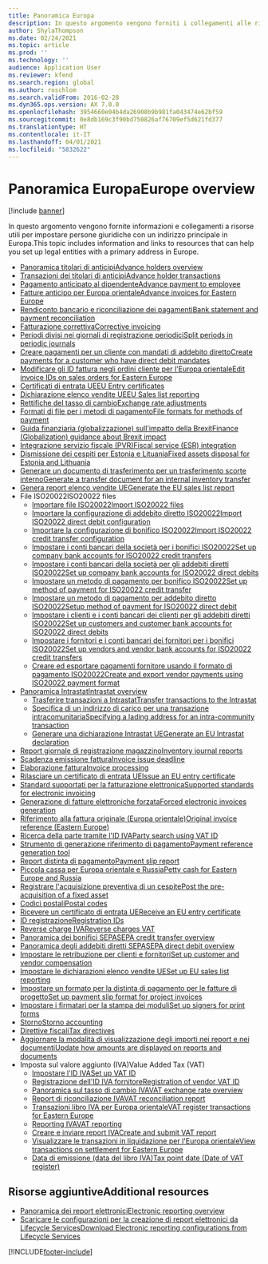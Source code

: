 ```yaml
---
title: Panoramica Europa
description: In questo argomento vengono forniti i collegamenti alle risorse della documentazione Microsoft Dynamics 365 Finance per l'Europa.
author: ShylaThompson
ms.date: 02/24/2021
ms.topic: article
ms.prod: ''
ms.technology: ''
audience: Application User
ms.reviewer: kfend
ms.search.region: global
ms.author: roschlom
ms.search.validFrom: 2016-02-28
ms.dyn365.ops.version: AX 7.0.0
ms.openlocfilehash: 3954660e04b4da26908b9b981fa043474e62bf59
ms.sourcegitcommit: 0e8db169c3f90bd750826af76709ef5d621fd377
ms.translationtype: HT
ms.contentlocale: it-IT
ms.lasthandoff: 04/01/2021
ms.locfileid: "5832622"
---
```

# <a name="europe-overview"></a><span data-ttu-id="f18bd-103">Panoramica Europa</span><span class="sxs-lookup"><span data-stu-id="f18bd-103">Europe overview</span></span>

[!include [banner](../includes/banner.md)]

<span data-ttu-id="f18bd-104">In questo argomento vengono fornite informazioni e collegamenti a risorse utili per impostare persone giuridiche con un indirizzo principale in Europa.</span><span class="sxs-lookup"><span data-stu-id="f18bd-104">This topic includes information and links to resources that can help you set up legal entities with a primary address in Europe.</span></span> 

- [<span data-ttu-id="f18bd-105">Panoramica titolari di anticipi</span><span class="sxs-lookup"><span data-stu-id="f18bd-105">Advance holders overview</span></span>](emea-advance-holders.md)
 - [<span data-ttu-id="f18bd-106">Transazioni dei titolari di anticipi</span><span class="sxs-lookup"><span data-stu-id="f18bd-106">Advance holder transactions</span></span>](emea-advance-holders-transactions.md)
 - [<span data-ttu-id="f18bd-107">Pagamento anticipato al dipendente</span><span class="sxs-lookup"><span data-stu-id="f18bd-107">Advance payment to employee</span></span>](tasks/advance-payment-employee.md)
- [<span data-ttu-id="f18bd-108">Fatture anticipo per Europa orientale</span><span class="sxs-lookup"><span data-stu-id="f18bd-108">Advance invoices for Eastern Europe</span></span>](emea-advance-invoice.md)
- [<span data-ttu-id="f18bd-109">Rendiconto bancario e riconciliazione dei pagamenti</span><span class="sxs-lookup"><span data-stu-id="f18bd-109">Bank statement and payment reconciliation</span></span>](emea-bank-reconciliation.md)
- [<span data-ttu-id="f18bd-110">Fatturazione correttiva</span><span class="sxs-lookup"><span data-stu-id="f18bd-110">Corrective invoicing</span></span>](emea-corrective-invoice.md)
- [<span data-ttu-id="f18bd-111">Periodi divisi nei giornali di registrazione periodici</span><span class="sxs-lookup"><span data-stu-id="f18bd-111">Split periods in periodic journals</span></span>](emea-create-post-periodic-journals.md)
- [<span data-ttu-id="f18bd-112">Creare pagamenti per un cliente con mandati di addebito diretto</span><span class="sxs-lookup"><span data-stu-id="f18bd-112">Create payments for a customer who have direct debit mandates</span></span>](tasks/create-payments-customers-who-have-direct-debit-mandates.md)
- [<span data-ttu-id="f18bd-113">Modificare gli ID fattura negli ordini cliente per l'Europa orientale</span><span class="sxs-lookup"><span data-stu-id="f18bd-113">Edit invoice IDs on sales orders for Eastern Europe</span></span>](emea-edit-invoice-id-sales-orders.md)
- [<span data-ttu-id="f18bd-114">Certificati di entrata UE</span><span class="sxs-lookup"><span data-stu-id="f18bd-114">EU Entry certificates</span></span>](emea-entry-certificates.md)
- [<span data-ttu-id="f18bd-115">Dichiarazione elenco vendite UE</span><span class="sxs-lookup"><span data-stu-id="f18bd-115">EU Sales list reporting</span></span>](emea-eu-sales-list.md)
- [<span data-ttu-id="f18bd-116">Rettifiche del tasso di cambio</span><span class="sxs-lookup"><span data-stu-id="f18bd-116">Exchange rate adjustments</span></span>](emea-exchange-rate-adjustments.md)
- [<span data-ttu-id="f18bd-117">Formati di file per i metodi di pagamento</span><span class="sxs-lookup"><span data-stu-id="f18bd-117">File formats for methods of payment</span></span>](emea-select-file-formats-for-the-method-of-payments.md)
- [<span data-ttu-id="f18bd-118">Guida finanziaria (globalizzazione) sull'impatto della Brexit</span><span class="sxs-lookup"><span data-stu-id="f18bd-118">Finance (Globalization) guidance about Brexit impact</span></span>](https://businesscenter.mbs.microsoft.com/#contentdetail/GuidanceBrexitImpact)
- [<span data-ttu-id="f18bd-119">Integrazione servizio fiscale (PVR)</span><span class="sxs-lookup"><span data-stu-id="f18bd-119">Fiscal service (ESR) integration</span></span>](emea-fiscal-service-integration.md)
- [<span data-ttu-id="f18bd-120">Dismissione dei cespiti per Estonia e Lituania</span><span class="sxs-lookup"><span data-stu-id="f18bd-120">Fixed assets disposal for Estonia and Lithuania</span></span>](emea-credit-note-reverse-fixed-asset-sale.md)
- [<span data-ttu-id="f18bd-121">Generare un documento di trasferimento per un trasferimento scorte interno</span><span class="sxs-lookup"><span data-stu-id="f18bd-121">Generate a transfer document for an internal inventory transfer</span></span>](tasks/transfer-document-internal-inventory-transfer.md)
- [<span data-ttu-id="f18bd-122"> Genera report elenco vendite UE</span><span class="sxs-lookup"><span data-stu-id="f18bd-122">Generate the EU sales list report</span></span>](tasks/eur-00011-eu-sales-list-report.md)
- <span data-ttu-id="f18bd-123">File ISO20022</span><span class="sxs-lookup"><span data-stu-id="f18bd-123">ISO20022 files</span></span>
  - [<span data-ttu-id="f18bd-124">Importare file ISO20022</span><span class="sxs-lookup"><span data-stu-id="f18bd-124">Import ISO20022 files</span></span>](emea-ISO20022-file-formats.md)
  - [<span data-ttu-id="f18bd-125">Importare la configurazione di addebito diretto ISO20022</span><span class="sxs-lookup"><span data-stu-id="f18bd-125">Import ISO20022 direct debit configuration</span></span>](tasks/import-iso20022-direct-debit-configuration.md)
  - [<span data-ttu-id="f18bd-126">Importare la configurazione di bonifico ISO20022</span><span class="sxs-lookup"><span data-stu-id="f18bd-126">Import ISO20022 credit transfer configuration</span></span>](tasks/import-iso20022-credit-transfer-configuration.md)
  - [<span data-ttu-id="f18bd-127">Impostare i conti bancari della società per i bonifici ISO20022</span><span class="sxs-lookup"><span data-stu-id="f18bd-127">Set up company bank accounts for ISO20022 credit transfers</span></span>](tasks/set-up-company-bank-accounts-iso20022-credit-transfers.md)
  - [<span data-ttu-id="f18bd-128">Impostare i conti bancari della società per gli addebiti diretti ISO20022</span><span class="sxs-lookup"><span data-stu-id="f18bd-128">Set up company bank accounts for ISO20022 direct debits</span></span>](tasks/set-up-company-bank-accounts-iso20022-direct-debits.md)
  - [<span data-ttu-id="f18bd-129">Impostare un metodo di pagamento per bonifico ISO20022</span><span class="sxs-lookup"><span data-stu-id="f18bd-129">Set up method of payment for ISO20022 credit transfer</span></span>](tasks/set-up-method-payment-iso20022-credit-transfer.md)
  - [<span data-ttu-id="f18bd-130">Impostare un metodo di pagamento per addebito diretto ISO20022</span><span class="sxs-lookup"><span data-stu-id="f18bd-130">Setup method of payment for ISO20022 direct debit</span></span>](tasks/setup-method-payment-iso20022-direct-debit.md)
  - [<span data-ttu-id="f18bd-131">Impostare i clienti e i conti bancari dei clienti per gli addebiti diretti ISO20022</span><span class="sxs-lookup"><span data-stu-id="f18bd-131">Set up customers and customer bank accounts for ISO20022 direct debits</span></span>](tasks/set-up-bank-accounts-iso20022-direct-debits.md)
  - [<span data-ttu-id="f18bd-132">Impostare i fornitori e i conti bancari dei fornitori per i bonifici ISO20022</span><span class="sxs-lookup"><span data-stu-id="f18bd-132">Set up vendors and vendor bank accounts for ISO20022 credit transfers</span></span>](tasks/set-up-vendor-iso20022-credit-transfers.md)
  - [<span data-ttu-id="f18bd-133">Creare ed esportare pagamenti fornitore usando il formato di pagamento ISO20022</span><span class="sxs-lookup"><span data-stu-id="f18bd-133">Create and export vendor payments using ISO20022 payment format</span></span>](tasks/create-export-vendor-payments-iso20022-payment-format.md)
- [<span data-ttu-id="f18bd-134">Panoramica Intrastat</span><span class="sxs-lookup"><span data-stu-id="f18bd-134">Intrastat overview</span></span>](emea-intrastat.md)
  - [<span data-ttu-id="f18bd-135">Trasferire transazioni a Intrastat</span><span class="sxs-lookup"><span data-stu-id="f18bd-135">Transfer transactions to the Intrastat</span></span>](tasks/transfer-transactions-intrastat.md)
  - [<span data-ttu-id="f18bd-136">Specifica di un indirizzo di carico per una transazione intracomunitaria</span><span class="sxs-lookup"><span data-stu-id="f18bd-136">Specifying a lading address for an intra-community transaction</span></span>](tasks/eur-00002-specify-lading-address-intra-community.md)
  - [<span data-ttu-id="f18bd-137">Generare una dichiarazione Intrastat UE</span><span class="sxs-lookup"><span data-stu-id="f18bd-137">Generate an EU Intrastat declaration</span></span>](tasks/eur-00002-eu-intrastat-declaration.md)
- [<span data-ttu-id="f18bd-138">Report giornale di registrazione magazzino</span><span class="sxs-lookup"><span data-stu-id="f18bd-138">Inventory journal reports</span></span>](emea-set-up-report-inventory-journal-names.md)
- [<span data-ttu-id="f18bd-139">Scadenza emissione fattura</span><span class="sxs-lookup"><span data-stu-id="f18bd-139">Invoice issue deadline</span></span>](emea-invoice-issue-deadline.md)
- [<span data-ttu-id="f18bd-140">Elaborazione fattura</span><span class="sxs-lookup"><span data-stu-id="f18bd-140">Invoice processing</span></span>](emea-invoice-processing.md)
- [<span data-ttu-id="f18bd-141">Rilasciare un certificato di entrata UE</span><span class="sxs-lookup"><span data-stu-id="f18bd-141">Issue an EU entry certificate</span></span>](tasks/eur-00012-issue-eu-entry-certificate.md)
- [<span data-ttu-id="f18bd-142">Standard supportati per la fatturazione elettronica</span><span class="sxs-lookup"><span data-stu-id="f18bd-142">Supported standards for electronic invoicing</span></span>](emea-oioubl-standards-electronic-invoicing.md)
- [<span data-ttu-id="f18bd-143">Generazione di fatture elettroniche forzata</span><span class="sxs-lookup"><span data-stu-id="f18bd-143">Forced electronic invoices generation</span></span>](emea-eur-forced-einvoices.md)
- [<span data-ttu-id="f18bd-144">Riferimento alla fattura originale (Europa orientale)</span><span class="sxs-lookup"><span data-stu-id="f18bd-144">Original invoice reference (Eastern Europe)</span></span>](tasks/ee-00004-original-invoice-reference.md)
- [<span data-ttu-id="f18bd-145">Ricerca della parte tramite l'ID IVA</span><span class="sxs-lookup"><span data-stu-id="f18bd-145">Party search using VAT ID</span></span>](tasks/eur-00015-party-search-vat-id.md)
- [<span data-ttu-id="f18bd-146">Strumento di generazione riferimento di pagamento</span><span class="sxs-lookup"><span data-stu-id="f18bd-146">Payment reference generation tool</span></span>](tasks/ee-00015-payment-reference-generation-tool.md)
- [<span data-ttu-id="f18bd-147">Report distinta di pagamento</span><span class="sxs-lookup"><span data-stu-id="f18bd-147">Payment slip report</span></span>](emea-eur-payment-slip-report-giro.md)
- [<span data-ttu-id="f18bd-148">Piccola cassa per Europa orientale e Russia</span><span class="sxs-lookup"><span data-stu-id="f18bd-148">Petty cash for Eastern Europe and Russia</span></span>](emea-petty-cash.md)
- [<span data-ttu-id="f18bd-149">Registrare l'acquisizione preventiva di un cespite</span><span class="sxs-lookup"><span data-stu-id="f18bd-149">Post the pre-acquisition of a fixed asset</span></span>](emea-pre-acquisition-acquisition-fixed-asset.md)
- [<span data-ttu-id="f18bd-150">Codici postali</span><span class="sxs-lookup"><span data-stu-id="f18bd-150">Postal codes</span></span>](emea-import-create-postal-codes-manually.md)
- [<span data-ttu-id="f18bd-151">Ricevere un certificato di entrata UE</span><span class="sxs-lookup"><span data-stu-id="f18bd-151">Receive an EU entry certificate</span></span>](tasks/eur-00012-receive-eu-entry-certificate.md)
- [<span data-ttu-id="f18bd-152">ID registrazione</span><span class="sxs-lookup"><span data-stu-id="f18bd-152">Registration IDs</span></span>](emea-registration-ids.md)
- [<span data-ttu-id="f18bd-153">Reverse charge IVA</span><span class="sxs-lookup"><span data-stu-id="f18bd-153">Reverse charges VAT</span></span>](emea-reverse-charge.md)
- [<span data-ttu-id="f18bd-154">Panoramica dei bonifici SEPA</span><span class="sxs-lookup"><span data-stu-id="f18bd-154">SEPA credit transfer overview</span></span>](../accounts-payable/sepa-credit-transfer.md)
- [<span data-ttu-id="f18bd-155">Panoramica degli addebiti diretti SEPA</span><span class="sxs-lookup"><span data-stu-id="f18bd-155">SEPA direct debit overview</span></span>](../accounts-receivable/sepa-direct-debit-overview.md)
- [<span data-ttu-id="f18bd-156">Impostare le retribuzione per clienti e fornitori</span><span class="sxs-lookup"><span data-stu-id="f18bd-156">Set up customer and vendor compensation</span></span>](emea-compensation-customer-vendor-transactions.md)
- [<span data-ttu-id="f18bd-157">Impostare le dichiarazioni elenco vendite UE</span><span class="sxs-lookup"><span data-stu-id="f18bd-157">Set up EU sales list reporting</span></span>](tasks/eur-00011-eu-sales-list-reporting.md)
- [<span data-ttu-id="f18bd-158">Impostare un formato per la distinta di pagamento per le fatture di progetto</span><span class="sxs-lookup"><span data-stu-id="f18bd-158">Set up payment slip format for project invoices</span></span>](tasks/set-up-payment-slip-format-project-invoices.md)
- [<span data-ttu-id="f18bd-159">Impostare i firmatari per la stampa dei moduli</span><span class="sxs-lookup"><span data-stu-id="f18bd-159">Set up signers for print forms</span></span>](emea-set-up-signers-for-printing-forms.md)
- [<span data-ttu-id="f18bd-160">Storno</span><span class="sxs-lookup"><span data-stu-id="f18bd-160">Storno accounting</span></span>](emea-storno.md)
- [<span data-ttu-id="f18bd-161">Direttive fiscali</span><span class="sxs-lookup"><span data-stu-id="f18bd-161">Tax directives</span></span>](emea-tax-directives.md)
- [<span data-ttu-id="f18bd-162">Aggiornare la modalità di visualizzazione degli importi nei report e nei documenti</span><span class="sxs-lookup"><span data-stu-id="f18bd-162">Update how amounts are displayed on reports and documents</span></span>](emea-amount-printing-forms.md)
- <span data-ttu-id="f18bd-163">Imposta sul valore aggiunto (IVA)</span><span class="sxs-lookup"><span data-stu-id="f18bd-163">Value Added Tax (VAT)</span></span>
  - [<span data-ttu-id="f18bd-164">Impostare l'ID IVA</span><span class="sxs-lookup"><span data-stu-id="f18bd-164">Set up VAT ID</span></span>](tasks/eur-00015-vat-id.md)
  - [<span data-ttu-id="f18bd-165">Registrazione dell'ID IVA fornitore</span><span class="sxs-lookup"><span data-stu-id="f18bd-165">Registration of vendor VAT ID</span></span>](tasks/eur-00015-registration-vendor-vat-id.md)
  - [<span data-ttu-id="f18bd-166">Panoramica sul tasso di cambio IVA</span><span class="sxs-lookup"><span data-stu-id="f18bd-166">VAT exchange rate overview</span></span>](emea-vat-exchange-rate.md)
  - [<span data-ttu-id="f18bd-167">Report di riconciliazione IVA</span><span class="sxs-lookup"><span data-stu-id="f18bd-167">VAT reconciliation report</span></span>](tasks/eur-00018-vat-reconciliation-report.md)
  - [<span data-ttu-id="f18bd-168">Transazioni libro IVA per Europa orientale</span><span class="sxs-lookup"><span data-stu-id="f18bd-168">VAT register transactions for Eastern Europe</span></span>](emea-vat-register-transactions.md)
  - [<span data-ttu-id="f18bd-169">Reporting IVA</span><span class="sxs-lookup"><span data-stu-id="f18bd-169">VAT reporting</span></span>](emea-vat-reporting.md)
  - [<span data-ttu-id="f18bd-170">Creare e inviare report IVA</span><span class="sxs-lookup"><span data-stu-id="f18bd-170">Create and submit VAT report</span></span>](tasks/create-submit-vat-report.md)
  - [<span data-ttu-id="f18bd-171">Visualizzare le transazioni in liquidazione per l'Europa orientale</span><span class="sxs-lookup"><span data-stu-id="f18bd-171">View transactions on settlement for Eastern Europe</span></span>](emea-transactions-settlement-form.md)
  - [<span data-ttu-id="f18bd-172">Data di emissione (data del libro IVA)</span><span class="sxs-lookup"><span data-stu-id="f18bd-172">Tax point date (Date of VAT register)</span></span>](emea-tax-point-date.md)

## <a name="additional-resources"></a><span data-ttu-id="f18bd-173">Risorse aggiuntive</span><span class="sxs-lookup"><span data-stu-id="f18bd-173">Additional resources</span></span>

- [<span data-ttu-id="f18bd-174">Panoramica dei report elettronici</span><span class="sxs-lookup"><span data-stu-id="f18bd-174">Electronic reporting overview</span></span>](../../dev-itpro/analytics/general-electronic-reporting.md)
- [<span data-ttu-id="f18bd-175">Scaricare le configurazioni per la creazione di report elettronici da Lifecycle Services</span><span class="sxs-lookup"><span data-stu-id="f18bd-175">Download Electronic reporting configurations from Lifecycle Services</span></span>](../../dev-itpro/analytics/download-electronic-reporting-configuration-lcs.md)


[!INCLUDE[footer-include](../../includes/footer-banner.md)]
